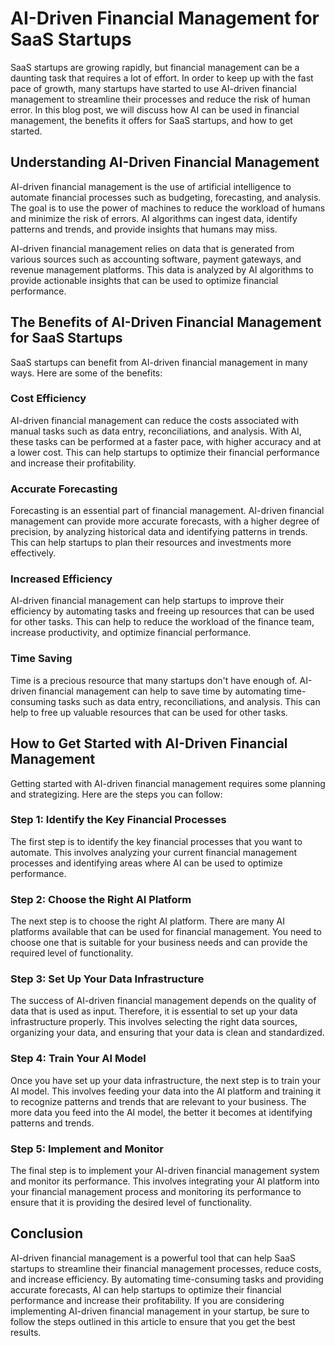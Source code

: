 # AI-Driven Financial Management for SaaS Startups

SaaS startups are growing rapidly, but financial management can be a daunting task that requires a lot of effort. In order to keep up with the fast pace of growth, many startups have started to use AI-driven financial management to streamline their processes and reduce the risk of human error. In this blog post, we will discuss how AI can be used in financial management, the benefits it offers for SaaS startups, and how to get started.

## Understanding AI-Driven Financial Management

AI-driven financial management is the use of artificial intelligence to automate financial processes such as budgeting, forecasting, and analysis. The goal is to use the power of machines to reduce the workload of humans and minimize the risk of errors. AI algorithms can ingest data, identify patterns and trends, and provide insights that humans may miss.

AI-driven financial management relies on data that is generated from various sources such as accounting software, payment gateways, and revenue management platforms. This data is analyzed by AI algorithms to provide actionable insights that can be used to optimize financial performance.

## The Benefits of AI-Driven Financial Management for SaaS Startups

SaaS startups can benefit from AI-driven financial management in many ways. Here are some of the benefits:

### Cost Efficiency

AI-driven financial management can reduce the costs associated with manual tasks such as data entry, reconciliations, and analysis. With AI, these tasks can be performed at a faster pace, with higher accuracy and at a lower cost. This can help startups to optimize their financial performance and increase their profitability.

### Accurate Forecasting

Forecasting is an essential part of financial management. AI-driven financial management can provide more accurate forecasts, with a higher degree of precision, by analyzing historical data and identifying patterns in trends. This can help startups to plan their resources and investments more effectively.

### Increased Efficiency

AI-driven financial management can help startups to improve their efficiency by automating tasks and freeing up resources that can be used for other tasks. This can help to reduce the workload of the finance team, increase productivity, and optimize financial performance.

### Time Saving

Time is a precious resource that many startups don't have enough of. AI-driven financial management can help to save time by automating time-consuming tasks such as data entry, reconciliations, and analysis. This can help to free up valuable resources that can be used for other tasks.

## How to Get Started with AI-Driven Financial Management

Getting started with AI-driven financial management requires some planning and strategizing. Here are the steps you can follow:

### Step 1: Identify the Key Financial Processes

The first step is to identify the key financial processes that you want to automate. This involves analyzing your current financial management processes and identifying areas where AI can be used to optimize performance.

### Step 2: Choose the Right AI Platform

The next step is to choose the right AI platform. There are many AI platforms available that can be used for financial management. You need to choose one that is suitable for your business needs and can provide the required level of functionality.

### Step 3: Set Up Your Data Infrastructure

The success of AI-driven financial management depends on the quality of data that is used as input. Therefore, it is essential to set up your data infrastructure properly. This involves selecting the right data sources, organizing your data, and ensuring that your data is clean and standardized.

### Step 4: Train Your AI Model

Once you have set up your data infrastructure, the next step is to train your AI model. This involves feeding your data into the AI platform and training it to recognize patterns and trends that are relevant to your business. The more data you feed into the AI model, the better it becomes at identifying patterns and trends.

### Step 5: Implement and Monitor

The final step is to implement your AI-driven financial management system and monitor its performance. This involves integrating your AI platform into your financial management process and monitoring its performance to ensure that it is providing the desired level of functionality.

## Conclusion

AI-driven financial management is a powerful tool that can help SaaS startups to streamline their financial management processes, reduce costs, and increase efficiency. By automating time-consuming tasks and providing accurate forecasts, AI can help startups to optimize their financial performance and increase their profitability. If you are considering implementing AI-driven financial management in your startup, be sure to follow the steps outlined in this article to ensure that you get the best results.